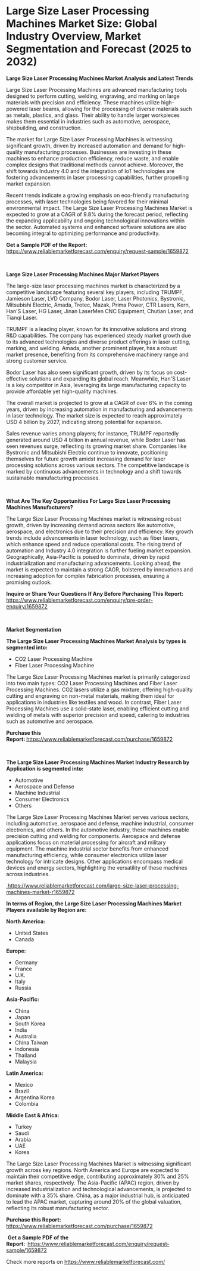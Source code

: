 <p><h1>Large Size Laser Processing Machines Market Size: Global Industry Overview, Market Segmentation and Forecast (2025 to 2032)</h1></p><p><strong>Large Size Laser Processing Machines Market Analysis and Latest Trends</strong></p>
<p><p>Large Size Laser Processing Machines are advanced manufacturing tools designed to perform cutting, welding, engraving, and marking on large materials with precision and efficiency. These machines utilize high-powered laser beams, allowing for the processing of diverse materials such as metals, plastics, and glass. Their ability to handle larger workpieces makes them essential in industries such as automotive, aerospace, shipbuilding, and construction.</p><p>The market for Large Size Laser Processing Machines is witnessing significant growth, driven by increased automation and demand for high-quality manufacturing processes. Businesses are investing in these machines to enhance production efficiency, reduce waste, and enable complex designs that traditional methods cannot achieve. Moreover, the shift towards Industry 4.0 and the integration of IoT technologies are fostering advancements in laser processing capabilities, further propelling market expansion.</p><p>Recent trends indicate a growing emphasis on eco-friendly manufacturing processes, with laser technologies being favored for their minimal environmental impact. The Large Size Laser Processing Machines Market is expected to grow at a CAGR of 9.8% during the forecast period, reflecting the expanding applicability and ongoing technological innovations within the sector. Automated systems and enhanced software solutions are also becoming integral to optimizing performance and productivity.</p></p>
<p><strong>Get a Sample PDF of the Report:&nbsp;</strong> <a href="https://www.reliablemarketforecast.com/enquiry/request-sample/1659872?utm_campaign=3310&utm_medium=2&utm_source=Github&utm_content=ia&utm_term=29032025&utm_id=large-size-laser-processing-machines">https://www.reliablemarketforecast.com/enquiry/request-sample/1659872</a></p>
<p>&nbsp;</p>
<p><strong>Large Size Laser Processing Machines Major Market Players</strong></p>
<p><p>The large-size laser processing machines market is characterized by a competitive landscape featuring several key players, including TRUMPF, Jamieson Laser, LVD Company, Bodor Laser, Laser Photonics, Bystronic, Mitsubishi Electric, Amada, Trotec, Mazak, Prima Power, CTR Lasers, Kern, Han'S Laser, HG Laser, Jinan LaserMen CNC Equipment, Chutian Laser, and Tianqi Laser. </p><p>TRUMPF is a leading player, known for its innovative solutions and strong R&D capabilities. The company has experienced steady market growth due to its advanced technologies and diverse product offerings in laser cutting, marking, and welding. Amada, another prominent player, has a robust market presence, benefiting from its comprehensive machinery range and strong customer service. </p><p>Bodor Laser has also seen significant growth, driven by its focus on cost-effective solutions and expanding its global reach. Meanwhile, Han'S Laser is a key competitor in Asia, leveraging its large manufacturing capacity to provide affordable yet high-quality machines. </p><p>The overall market is projected to grow at a CAGR of over 6% in the coming years, driven by increasing automation in manufacturing and advancements in laser technology. The market size is expected to reach approximately USD 4 billion by 2027, indicating strong potential for expansion.</p><p>Sales revenue varies among players; for instance, TRUMPF reportedly generated around USD 4 billion in annual revenue, while Bodor Laser has seen revenues surge, reflecting its growing market share. Companies like Bystronic and Mitsubishi Electric continue to innovate, positioning themselves for future growth amidst increasing demand for laser processing solutions across various sectors. The competitive landscape is marked by continuous advancements in technology and a shift towards sustainable manufacturing processes.</p></p>
<p>&nbsp;</p>
<p><strong>What Are The Key Opportunities For Large Size Laser Processing Machines Manufacturers?</strong></p>
<p><p>The Large Size Laser Processing Machines market is witnessing robust growth, driven by increasing demand across sectors like automotive, aerospace, and electronics due to their precision and efficiency. Key growth trends include advancements in laser technology, such as fiber lasers, which enhance speed and reduce operational costs. The rising trend of automation and Industry 4.0 integration is further fueling market expansion. Geographically, Asia-Pacific is poised to dominate, driven by rapid industrialization and manufacturing advancements. Looking ahead, the market is expected to maintain a strong CAGR, bolstered by innovations and increasing adoption for complex fabrication processes, ensuring a promising outlook.</p></p>
<p><strong>Inquire or Share Your Questions If Any Before Purchasing This Report:</strong> <a href="https://www.reliablemarketforecast.com/enquiry/pre-order-enquiry/1659872?utm_campaign=3310&utm_medium=2&utm_source=Github&utm_content=ia&utm_term=29032025&utm_id=large-size-laser-processing-machines">https://www.reliablemarketforecast.com/enquiry/pre-order-enquiry/1659872</a></p>
<p>&nbsp;</p>
<p><strong>Market Segmentation</strong></p>
<p><strong>The Large Size Laser Processing Machines Market Analysis by types is segmented into:</strong></p>
<p><ul><li>CO2 Laser Processing Machine</li><li>Fiber Laser Processing Machine</li></ul></p>
<p><p>The Large Size Laser Processing Machines market is primarily categorized into two main types: CO2 Laser Processing Machines and Fiber Laser Processing Machines. CO2 lasers utilize a gas mixture, offering high-quality cutting and engraving on non-metal materials, making them ideal for applications in industries like textiles and wood. In contrast, Fiber Laser Processing Machines use a solid-state laser, enabling efficient cutting and welding of metals with superior precision and speed, catering to industries such as automotive and aerospace.</p></p>
<p><strong>Purchase this Report:&nbsp;</strong><a href="https://www.reliablemarketforecast.com/purchase/1659872?utm_campaign=3310&utm_medium=2&utm_source=Github&utm_content=ia&utm_term=29032025&utm_id=large-size-laser-processing-machines">https://www.reliablemarketforecast.com/purchase/1659872</a></p>
<p>&nbsp;</p>
<p><strong>The Large Size Laser Processing Machines Market Industry Research by Application is segmented into:</strong></p>
<p><ul><li>Automotive</li><li>Aerospace and Defense</li><li>Machine Industrial</li><li>Consumer Electronics</li><li>Others</li></ul></p>
<p><p>The Large Size Laser Processing Machines Market serves various sectors, including automotive, aerospace and defense, machine industrial, consumer electronics, and others. In the automotive industry, these machines enable precision cutting and welding for components. Aerospace and defense applications focus on material processing for aircraft and military equipment. The machine industrial sector benefits from enhanced manufacturing efficiency, while consumer electronics utilize laser technology for intricate designs. Other applications encompass medical devices and energy sectors, highlighting the versatility of these machines across industries.</p></p>
<p><a href="https://www.reliablemarketforecast.com/large-size-laser-processing-machines-market-r1659872?utm_campaign=3310&utm_medium=2&utm_source=Github&utm_content=ia&utm_term=29032025&utm_id=large-size-laser-processing-machines">&nbsp;https://www.reliablemarketforecast.com/large-size-laser-processing-machines-market-r1659872</a></p>
<p><strong>In terms of Region, the Large Size Laser Processing Machines Market Players available by Region are:</strong></p>
<p>
    <p> <strong> North America: </strong>
        <ul>
            <li>United States</li>
            <li>Canada</li>
        </ul>
        </p> 
    <p> <strong> Europe: </strong>
        <ul>
            <li>Germany</li>
            <li>France</li>
            <li>U.K.</li>
            <li>Italy</li>
            <li>Russia</li>
        </ul>
        </p> 
    <p> <strong> Asia-Pacific: </strong>
        <ul>
            <li>China</li>
            <li>Japan</li>
            <li>South Korea</li>
            <li>India</li>
            <li>Australia</li>
            <li>China Taiwan</li>
            <li>Indonesia</li>
            <li>Thailand</li>
            <li>Malaysia</li>
        </ul>
        </p> 
    <p> <strong> Latin America: </strong>
        <ul>
            <li>Mexico</li>
            <li>Brazil</li>
            <li>Argentina Korea</li>
            <li>Colombia</li>
        </ul>
        </p> 
    <p> <strong> Middle East & Africa: </strong>
        <ul>
            <li>Turkey</li>
            <li>Saudi</li>
            <li>Arabia</li>
            <li>UAE</li>
            <li>Korea</li>
        </ul>
    </p>
    </p>
<p><p>The Large Size Laser Processing Machines Market is witnessing significant growth across key regions. North America and Europe are expected to maintain their competitive edge, contributing approximately 30% and 25% market shares, respectively. The Asia-Pacific (APAC) region, driven by increased industrialization and technological advancements, is projected to dominate with a 35% share. China, as a major industrial hub, is anticipated to lead the APAC market, capturing around 20% of the global valuation, reflecting its robust manufacturing sector.</p></p>
<p><strong>Purchase this Report: </strong><a href="https://www.reliablemarketforecast.com/purchase/1659872?utm_campaign=3310&utm_medium=2&utm_source=Github&utm_content=ia&utm_term=29032025&utm_id=large-size-laser-processing-machines">https://www.reliablemarketforecast.com/purchase/1659872</a></p>
<p>&nbsp;<strong>Get a Sample PDF of the Report:&nbsp;&nbsp;</strong><a href="https://www.reliablemarketforecast.com/enquiry/request-sample/1659872?utm_campaign=3310&utm_medium=2&utm_source=Github&utm_content=ia&utm_term=29032025&utm_id=large-size-laser-processing-machines">https://www.reliablemarketforecast.com/enquiry/request-sample/1659872</a></p>
<p><strong></strong></p>
<p>Check more reports on <a href="https://www.reliablemarketforecast.com/?utm_campaign=3310&utm_medium=2&utm_source=Github&utm_content=ia&utm_term=29032025&utm_id=large-size-laser-processing-machines">https://www.reliablemarketforecast.com/</a></p>